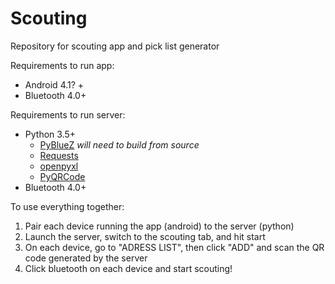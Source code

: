 # Scouting
Repository for scouting app and pick list generator

Requirements to run app:
* Android 4.1? +
* Bluetooth 4.0+

Requirements to run server:
* Python 3.5+
  * [PyBlueZ](https://github.com/pybluez/pybluez) *will need to build from source*
  * [Requests](http://docs.python-requests.org/en/master/)
  * [openpyxl](https://openpyxl.readthedocs.io/en/stable/)
  * [PyQRCode](https://pypi.org/project/PyQRCode/)
* Bluetooth 4.0+

To use everything together:
1. Pair each device running the app (android) to the server (python)
2. Launch the server, switch to the scouting tab, and hit start
3. On each device, go to "ADRESS LIST", then click "ADD" and scan the QR code generated by the server
4. Click bluetooth on each device and start scouting!
